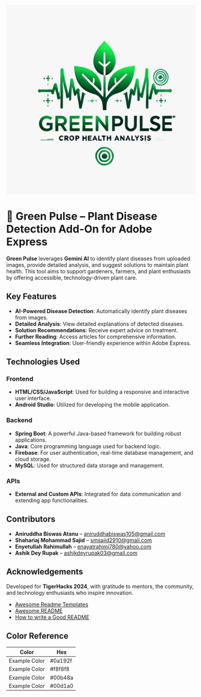 ![image-alt](https://github.com/SteveRogersBD/TigerHacks/blob/7b4fcb53b935dd075853ccd678d8617796cba144/WhatsApp%20Image%202024-11-01%20at%2022.53.45(1).jpeg)
# 🌱 Green Pulse – Plant Disease Detection Add-On for Adobe Express

**Green Pulse**  leverages **Gemini AI** to identify plant diseases from uploaded images, provide detailed analysis, and suggest solutions to maintain plant health. This tool aims to support gardeners, farmers, and plant enthusiasts by offering accessible, technology-driven plant care.
## Key Features
- **AI-Powered Disease Detection**: Automatically identify plant diseases from images.
- **Detailed Analysis**: View detailed explanations of detected diseases.
- **Solution Recommendations**: Receive expert advice on treatment.
- **Further Reading**: Access articles for comprehensive information.
- **Seamless Integration**: User-friendly experience within Adobe Express.
## Technologies Used

### Frontend
- **HTML/CSS/JavaScript**: Used for building a responsive and interactive user interface.
- **Android Studio**: Utilized for developing the mobile application.

### Backend
- **Spring Boot**: A powerful Java-based framework for building robust applications.
- **Java**: Core programming language used for backend logic.
- **Firebase**: For user authentication, real-time database management, and cloud storage.
- **MySQL**: Used for structured data storage and management.

### APIs
- **External and Custom APIs**: Integrated for data communication and extending app functionalities.


## Contributors
- **Aniruddha Biswas Atanu** – aniruddhabiswas105@gmail.com
- **Shahariaj Mohammad Sajid** – smsajid2910@gmail.com
- **Enyetullah Rahimullah** – enayatrahimi780@yahoo.com
- **Ashik Dey Rupak** – ashikdeyrupak03@gmail.com

## Acknowledgements
Developed for **TigerHacks 2024**, with gratitude to mentors, the community, and technology enthusiasts who inspire innovation.
- [Awesome Readme Templates](https://github.com/matiassingers/awesome-readme)
- [Awesome README](https://github.com/matiassingers/awesome-readme)
- [How to write a Good README](https://www.makeareadme.com/)
## Color Reference

| Color          | Hex       |
|----------------|-----------|
| Example Color  | #0a192f   |
| Example Color  | #f8f8f8   |
| Example Color  | #00b48a   |
| Example Color  | #00d1a0   |
